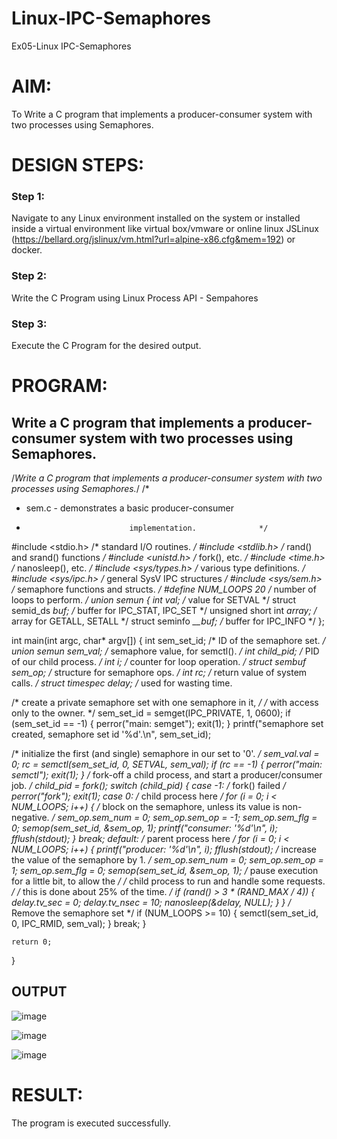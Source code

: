 # Linux-IPC-Semaphores
Ex05-Linux IPC-Semaphores

# AIM:
To Write a C program that implements a producer-consumer system with two processes using Semaphores.

# DESIGN STEPS:

### Step 1:

Navigate to any Linux environment installed on the system or installed inside a virtual environment like virtual box/vmware or online linux JSLinux (https://bellard.org/jslinux/vm.html?url=alpine-x86.cfg&mem=192) or docker.

### Step 2:

Write the C Program using Linux Process API - Sempahores

### Step 3:

Execute the C Program for the desired output. 

# PROGRAM:

## Write a C program that implements a producer-consumer system with two processes using Semaphores.

/*Write a C program that implements a producer-consumer system with two processes using Semaphores.*/
/*
 * sem.c  - demonstrates a basic producer-consumer
 *                            implementation.              */
#include <stdio.h>	 /* standard I/O routines.              */
#include <stdlib.h>      /* rand() and srand() functions        */
#include <unistd.h>	 /* fork(), etc.                        */
#include <time.h>	 /* nanosleep(), etc.                   */
#include <sys/types.h>   /* various type definitions.           */
#include <sys/ipc.h>     /* general SysV IPC structures         */
#include <sys/sem.h>	 /* semaphore functions and structs.    */
#define NUM_LOOPS	20	 /* number of loops to perform. */
union semun {
    int val;                    /* value for SETVAL */
    struct semid_ds *buf;       /* buffer for IPC_STAT, IPC_SET */
    unsigned short int *array;  /* array for GETALL, SETALL */
    struct seminfo *__buf;      /* buffer for IPC_INFO */
};


int main(int argc, char* argv[]) {
    int sem_set_id;              /* ID of the semaphore set.       */
    union semun sem_val;         /* semaphore value, for semctl(). */
    int child_pid;               /* PID of our child process.      */
    int i;                       /* counter for loop operation.    */
    struct sembuf sem_op;        /* structure for semaphore ops.   */
    int rc;                      /* return value of system calls.  */
    struct timespec delay;       /* used for wasting time.

 /* create a private semaphore set with one semaphore in it, */
    /* with access only to the owner.                           */
    sem_set_id = semget(IPC_PRIVATE, 1, 0600);
    if (sem_set_id == -1) {
        perror("main: semget");
        exit(1);
    }
    printf("semaphore set created, semaphore set id '%d'.\n", sem_set_id);

/* initialize the first (and single) semaphore in our set to '0'. */
    sem_val.val = 0;
    rc = semctl(sem_set_id, 0, SETVAL, sem_val);
    if (rc == -1) {
        perror("main: semctl");
        exit(1);
    }
  /* fork-off a child process, and start a producer/consumer job. */
    child_pid = fork();
    switch (child_pid) {
        case -1:  /* fork() failed */
            perror("fork");
            exit(1);
        case 0:  /* child process here */
            for (i = 0; i < NUM_LOOPS; i++) {
                 /* block on the semaphore, unless its value is non-negative. */
                sem_op.sem_num = 0;
                sem_op.sem_op = -1;
                sem_op.sem_flg = 0;
                semop(sem_set_id, &sem_op, 1);
                printf("consumer: '%d'\n", i);
                fflush(stdout);
            }
            break;
        default: /* parent process here */
            for (i = 0; i < NUM_LOOPS; i++) {
                printf("producer: '%d'\n", i);
                fflush(stdout);
                /* increase the value of the semaphore by 1. */
                sem_op.sem_num = 0;
                sem_op.sem_op = 1;
                sem_op.sem_flg = 0;
                semop(sem_set_id, &sem_op, 1);
                /* pause execution for a little bit, to allow the */
                /* child process to run and handle some requests. */
                /* this is done about 25% of the time. */
                if (rand() > 3 * (RAND_MAX / 4)) {
                    delay.tv_sec = 0;
                    delay.tv_nsec = 10;
                    nanosleep(&delay, NULL);
                }
            }
             /* Remove the semaphore set */
            if (NUM_LOOPS >= 10) {
                semctl(sem_set_id, 0, IPC_RMID, sem_val);
            }
            break;
    }

    return 0;
}



## OUTPUT

![image](https://github.com/Jeshwanthkumarpayyavula/Linux-IPC-Semaphores/assets/145742402/ae2dc736-dc64-4b2a-9d32-29f8240f69f8)

![image](https://github.com/Jeshwanthkumarpayyavula/Linux-IPC-Semaphores/assets/145742402/6f77702f-caa9-4218-86f4-244f9d157c01)

![image](https://github.com/Jeshwanthkumarpayyavula/Linux-IPC-Semaphores/assets/145742402/cf43494c-2b0e-43e2-9b1e-f27cc9edaa62)


# RESULT:
The program is executed successfully.

